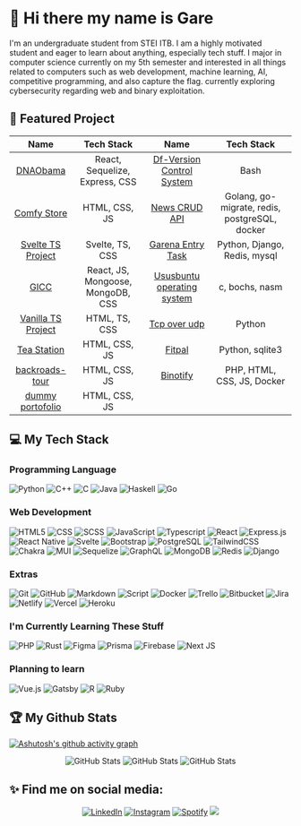 # 👋 Hi there my name is Gare

I'm an undergraduate student from STEI ITB. I am a highly motivated student and eager to learn about anything, especially tech stuff. I major in computer science currently on my 5th semester and interested in all things related to computers such as web development, machine learning, AI, competitive programming, and also capture the flag. currently exploring cybersecurity regarding web and binary exploitation.

## 🧾 Featured Project

| Name  | Tech Stack | Name  | Tech Stack |
| :-------------: |:-------------:| :-------------: |:-------------:|
| [DNAObama](https://dna-obama.vercel.app/)      | React, Sequelize, Express, CSS | [Df-Version Control System](https://github.com/IloveNooodles/df-vcs)      | Bash  |
| [Comfy Store](https://comfy-store-jr0b8ok48-ilovenooodles.vercel.app/)      | HTML, CSS, JS     | [News CRUD API](https://github.com/IloveNooodles/news-crud-api)      | Golang, go-migrate, redis, postgreSQL, docker|
| [Svelte TS Project](https://svelte-ts-mini-project.vercel.app/)     | Svelte, TS, CSS   | [Garena Entry Task](https://github.com/IloveNooodles/garena-entry-task)      | Python, Django, Redis, mysql|
| [GICC](https://www.ganeshaicc.web.id/)     | React, JS, Mongoose, MongoDB, CSS   | [Ususbuntu operating system](https://github.com/IloveNooodles/ususbuntu-operating-system)      | c, bochs, nasm|
| [Vanilla TS Project](https://vanilla-ts-project-d6s323oe4-ilovenooodles.vercel.app/)     | HTML, TS, CSS   | [Tcp over udp](https://github.com/IloveNooodles/tcp-over-udp)      | Python|
| [Tea Station](https://gare-tea-station.netlify.app/)     | HTML, CSS, JS   | [Fitpal](https://github.com/IloveNooodles/fitpal)      |Python, sqlite3|
| [backroads-tour](https://gare-backroads-tour.netlify.app/)     | HTML, CSS, JS   | [Binotify](https://github.com/IloveNooodles/binotify-app)      |PHP, HTML, CSS, JS, Docker|
| [dummy portofolio](https://gare-portofolio-project.netlify.app/)     | HTML, CSS, JS   |

## 💻 My Tech Stack

### Programming Language
 ![Python](https://img.shields.io/badge/Python-14354C?style=for-the-badge&logo=python&logoColor=white)
 ![C++](https://img.shields.io/badge/C%2B%2B-00599C?style=for-the-badge&logo=c%2B%2B&logoColor=white)
 ![C](https://img.shields.io/badge/C-00599C?style=for-the-badge&logo=c&logoColor=white)
 ![Java](https://img.shields.io/badge/Java-ED8B00?style=for-the-badge&logo=java&logoColor=white)
 ![Haskell](https://img.shields.io/badge/Haskell-5e5086?style=for-the-badge&logo=haskell&logoColor=white)
 ![Go](https://img.shields.io/badge/go-%2300ADD8.svg?style=for-the-badge&logo=go&logoColor=white)
 
### Web Development 
 ![HTML5](https://img.shields.io/badge/HTML5-E34F26?style=for-the-badge&logo=html5&logoColor=white)
 ![CSS](https://img.shields.io/badge/CSS3-1572B6?style=for-the-badge&logo=css3&logoColor=white)
 ![SCSS](https://img.shields.io/badge/Sass-CC6699?style=for-the-badge&logo=sass&logoColor=white)
 ![JavaScript](https://img.shields.io/badge/JavaScript-F7DF1E?style=for-the-badge&logo=javascript&logoColor=black)
 ![Typescript](https://img.shields.io/badge/TypeScript-007ACC?style=for-the-badge&logo=typescript&logoColor=white)
 ![React](https://img.shields.io/badge/React-20232A?style=for-the-badge&logo=react&logoColor=61DAFB)
 ![Express.js](https://img.shields.io/badge/express.js-%23404d59.svg?style=for-the-badge&logo=express&logoColor=%2361DAFB)
 ![React Native](https://img.shields.io/badge/react_native-%2320232a.svg?style=for-the-badge&logo=react&logoColor=%2361DAFB)
 ![Svelte](https://img.shields.io/badge/svelte-%23f1413d.svg?style=for-the-badge&logo=svelte&logoColor=white)
 ![Bootstrap](https://img.shields.io/badge/Bootstrap-563D7C?style=for-the-badge&logo=bootstrap&logoColor=white)
 ![PostgreSQL](https://img.shields.io/badge/PostgreSQL-316192?style=for-the-badge&logo=postgresql&logoColor=white)
 ![TailwindCSS](https://img.shields.io/badge/tailwindcss-%2338B2AC.svg?style=for-the-badge&logo=tailwind-css&logoColor=white)
 ![Chakra](https://img.shields.io/badge/chakra-%234ED1C5.svg?style=for-the-badge&logo=chakraui&logoColor=white)
 ![MUI](https://img.shields.io/badge/MUI-%230081CB.svg?style=for-the-badge&logo=material-ui&logoColor=white)
 ![Sequelize](https://img.shields.io/badge/Sequelize-52B0E7?style=for-the-badge&logo=Sequelize&logoColor=white)
 ![GraphQL](https://img.shields.io/badge/-GraphQL-E10098?style=for-the-badge&logo=graphql&logoColor=white)
 ![MongoDB](https://img.shields.io/badge/MongoDB-%234ea94b.svg?style=for-the-badge&logo=mongodb&logoColor=white)
 ![Redis](https://img.shields.io/badge/redis-%23DD0031.svg?style=for-the-badge&logo=redis&logoColor=white)
 ![Django](https://img.shields.io/badge/django-%23092E20.svg?style=for-the-badge&logo=django&logoColor=white)
 
### Extras
 ![Git](https://img.shields.io/badge/-Git-333333?style=for-the-badge&logo=git&logoColor=white)
 ![GitHub](https://img.shields.io/badge/-GitHub-333333?style=for-the-badge&logo=github&logoColor=white)
 ![Markdown](https://img.shields.io/badge/Markdown-000000?style=for-the-badge&logo=markdown&logoColor=white)
 ![Script](https://img.shields.io/badge/Shell_Script-121011?style=for-the-badge&logo=gnu-bash&logoColor=white)
 ![Docker](https://img.shields.io/badge/docker-%230db7ed.svg?style=for-the-badge&logo=docker&logoColor=white)
 ![Trello](https://img.shields.io/badge/Trello-%23026AA7.svg?style=for-the-badge&logo=Trello&logoColor=white)
 ![Bitbucket](https://img.shields.io/badge/bitbucket-%230047B3.svg?style=for-the-badge&logo=bitbucket&logoColor=white)
 ![Jira](https://img.shields.io/badge/jira-%230A0FFF.svg?style=for-the-badge&logo=jira&logoColor=white)
 ![Netlify](https://img.shields.io/badge/netlify-%23000000.svg?style=for-the-badge&logo=netlify&logoColor=#00C7B7)
 ![Vercel](https://img.shields.io/badge/vercel-%23000000.svg?style=for-the-badge&logo=vercel&logoColor=white)
 ![Heroku](https://img.shields.io/badge/heroku-%23430098.svg?style=for-the-badge&logo=heroku&logoColor=white)
 
### I'm Currently Learning These Stuff
![PHP](https://img.shields.io/badge/php-%23777BB4.svg?style=for-the-badge&logo=php&logoColor=white)
![Rust](https://img.shields.io/badge/rust-%23000000.svg?style=for-the-badge&logo=rust&logoColor=white)
![Figma](https://img.shields.io/badge/figma-%23F24E1E.svg?style=for-the-badge&logo=figma&logoColor=white)
![Prisma](https://img.shields.io/badge/Prisma-3982CE?style=for-the-badge&logo=Prisma&logoColor=white)
![Firebase](https://img.shields.io/badge/firebase-%23039BE5.svg?style=for-the-badge&logo=firebase)
![Next JS](https://img.shields.io/badge/Next-black?style=for-the-badge&logo=next.js&logoColor=white)

### Planning to learn
![Vue.js](https://img.shields.io/badge/vuejs-%2335495e.svg?style=for-the-badge&logo=vuedotjs&logoColor=%234FC08D)
![Gatsby](https://img.shields.io/badge/Gatsby-%23663399.svg?style=for-the-badge&logo=gatsby&logoColor=white)
![R](https://img.shields.io/badge/r-%23276DC3.svg?style=for-the-badge&logo=r&logoColor=white)
![Ruby](https://img.shields.io/badge/ruby-%23CC342D.svg?style=for-the-badge&logo=ruby&logoColor=white)  

## 🏆 My Github Stats
[![Ashutosh's github activity graph](https://activity-graph.herokuapp.com/graph?username=IloveNooodles&theme=xcode)](https://github.com/ashutosh00710/github-readme-activity-graph)
<p align = "center">
<img src="https://github-profile-trophy.vercel.app/?username=ilovenooodles&theme=dracula&column=-1)" alt="GitHub Stats">
 <img src="https://github-readme-stats.vercel.app/api?username=IloveNooodles&show_icons=true&count_private=true&theme=dracula&include_all_commits=true&custom_title=Gare's%20Stats" alt="GitHub Stats">
 <img src="https://github-readme-stats.vercel.app/api/top-langs/?username=IloveNooodles&langs_count=8&layout=compact&theme=dracula&hide=Jupyter%20Notebook&custom_title=Gare's%20most%20used%20languages" alt="GitHub Stats">
<p>

## ✨ Find me on social media:
  <p align = "center">
<a href="https://www.linkedin.com/in/garebaldhie/" target="_blank"><img src="https://img.shields.io/badge/LinkedIn-0077B5?style=for-the-badge&logo=linkedin&logoColor=white" alt="LinkedIn"></a>
<a href="https://www.instagram.com/mgarebaldhie " target="_blank"><img src="https://img.shields.io/badge/Instagram-E4405F?style=for-the-badge&logo=instagram&logoColor=white" alt="Instagram"></a>
<a href="https://open.spotify.com/user/eragiare " target="_blank"><img src="https://img.shields.io/badge/Spotify-%231ED760.svg?&style=for-the-badge&logo=spotify&logoColor=white" alt="Spotify"></a>
<a href="mailto:mgarebaldhie80@gmail.com"><img src="https://img.shields.io/badge/Gmail-D14836?style=for-the-badge&logo=gmail&logoColor=white"/></a>
  </p>
